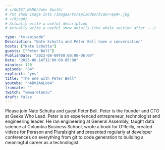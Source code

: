 ```yaml
---
# s/GUEST_NAME/John Smith/
# Put show image into /images/tv/episodes/bcak/<ep#>.jpg
# s/0/ep#/
# Actually write a useful description
# Actually write a useful show details (the whole section after ---)

type: "tv-episode"
Description: "Nate Schutta and Peter Bell have a conversation"
hosts: ["Nate Schutta"]
guests: ["Peter Bell"]
PublishDate: "2023-08-09T00:00:00-06:00"
Date: "2023-08-14T12:00:00-05:00"
minutes: 120
episode: "84"
explicit: "yes"
title: "The one with Peter Bell"
youtube: "nADViA4Loo4"
truncate: ""
twitch: "vmwaretanzu"
draft: false
---
```


Please join Nate Schutta and guest Peter Bell. Peter is the founder and CTO at Geeks Who Lead. Peter is an experienced entrepreneur, technologist and engineering leader. He ran engineering at General Assembly, taught data science at Columbia Business School, wrote a book for O’Reilly, created videos for Perason and Pluralsight and presented regularly at developer conferences on everything from git to code generation to building a meaningful career as a technologist.
